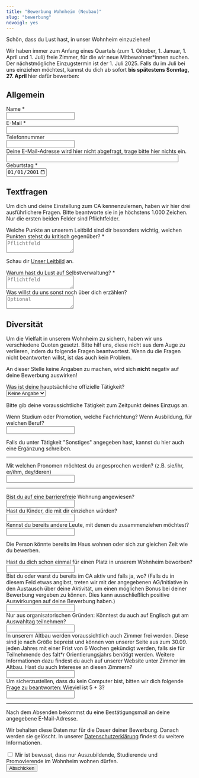 ```yaml
---
title: "Bewerbung Wohnheim (Neubau)"
slug: "bewerbung"
novoigl: yes
---
```


<form action="/bewerbung/send.php" method="post" accept-charset="utf-8">
<p>Schön, dass du Lust hast, in unser Wohnheim einzuziehen!

Wir haben immer zum Anfang eines Quartals (zum 1. Oktober, 1. Januar, 1. April und 1. Juli) freie Zimmer, für die wir neue Mitbewohner*innen suchen. 
Der nächstmögliche Einzugstermin ist der 1. Juli 2025. Falls du im Juli bei uns einziehen möchtest, kannst du dich ab sofort <b>bis spätestens Sonntag, 27. April </b> hier dafür bewerben:</p>
<!-- Für den Einzug im April 2025 können wir leider keine Bewerbungen mehr annehmen. <b>Der nächstmögliche Einzugstermin ist der 1. Juli 2025.</b> Ab Ende April wirst du hier an dieser Stelle unser Bewerbungsformular finden.-->
<!-- Falls du im April bei uns einziehen möchtest, kannst du dich ab sofort <b>bis spätestens Sonntag, 26. Januar </b> hier dafür bewerben:</p> -->

<!-- Hier kannst du dich in unseren E-Mail-Verteiler eintragen. Dann informieren wir dich direkt, sobald das Bewerbungsverfahren startet.</p> -->

<h2>Allgemein</h2>
<div class="field">
    <label class="label" for="full_name">Name *</label>
	<div class="control has-icons-left">
        <input type="text" name="full_name" value="" class="input required" maxlength="100" required/>
        <span class="icon is-small is-left">
            <i class="icon-user"></i>
        </span>
    </div>
</div>
<div class="field">
    <label class="label" for="email">E-Mail *</label>
    <div class="control has-icons-left">
        <input type="email" name="email" value="" class="input required email"
            id="email" size="55" required/>
        <span class="icon is-small is-left">
            <i class="icon-mail-alt"></i>
        </span>
    </div>
</div> 
<div class="field">
    <label class="label" for="phone">Telefonnummer</label>
  	<div class="control has-icons-left">
        <input type="text" name="phone" value="" class="input required" maxlength="100" required/>
        <span class="icon is-small is-left">
            <i class="icon-phone"></i>
        </span>
    </div>
</div>
<!-- Schutz vor der Benutzung des Formulars mit Computern. Es ist wird nicht angezeigt. -->
<div class="field extra-field">
    <label class="label" for="mail">Deine E-Mail-Adresse wird hier nicht
    abgefragt, trage bitte hier nichts ein.</label>
    <div class="control has-icons-left">
        <input type="email" name="mail" value="" class="input email"
            id="mail" size="55"/>
    </div>
</div>
<div class="field">
    <label class="label" for="age">Geburtstag *</label>
    <div class="control">
        <input class="input required" type="date" id="age" name="age" value="2001-01-01" min="1940-01-01" max="2010-12-31" required />
    </div>
</div>
<h2>Textfragen</h2>
<p>Um dich und deine Einstellung zum CA kennenzulernen, haben wir hier
    drei ausführlichere Fragen. Bitte beantworte sie in je höchstens 1.000
    Zeichen. Nur die ersten beiden Felder sind Pflichtfelder.</p>
<div class="field">
    <label class="label" for="leitbild">Welche Punkte an unserem Leitbild sind dir besonders
        wichtig, welchen Punkten stehst du kritisch gegenüber? *</label>
    <div class="control">
        <textarea name="leitbild" class="textarea" placeholder="Pflichtfeld" minlength="300" maxlength="1000" required></textarea>
    </div>
    <p class="help is-success">Schau dir <a href="/leitbild">Unser Leitbild</a> an.</p>
</div>
<div class="field">
    <label class="label" for="selbstverwaltung">Warum hast du Lust auf Selbstverwaltung? *</label>
    <div class="control">
        <textarea name="selbstverwaltung" class="textarea" placeholder="Pflichtfeld" minlength="300" maxlength="1000" required></textarea>
    </div>
</div>
<div class="field">
    <label class="label" for="sonstiges">Was willst du uns sonst noch über dich erzählen?</label>
    <div class="control">
        <textarea name="sonstiges" class="textarea" placeholder="Optional" maxlength="1000"></textarea>
    </div>
</div>
<h2>Diversität</h2>
<p>
    Um die Vielfalt in unserem Wohnheim zu sichern, haben wir uns verschiedene
    Quoten gesetzt. Bitte hilf uns, diese nicht aus dem Auge zu verlieren, indem
    du folgende Fragen beantwortest. Wenn du die Fragen nicht beantworten
    willst, ist das auch kein Problem.
</p>
<p>
    An dieser Stelle keine Angaben zu machen, wird sich <b>nicht</b> negativ auf deine Bewerbung auswirken!
</p>
<div class="field">
    <label class="label" for="occupation">Was ist deine hauptsächliche offizielle Tätigkeit?</label>
    <div class="control">
        <div class="select">
            <select name="occupation">
                <option>Keine Angabe</option>
                <option>Studium</option>
                <option>Promotion</option>
                <option>Ausbildung</option>
                <option>Sonstiges</option>
            </select>
        </div>
    </div>
    <p class="help">Bitte gib deine voraussichtliche Tätigkeit zum Zeitpunkt deines Einzugs an.</p>
</div>
<div class="field">
    <label class="label" for="occupation_subject">Wenn Studium oder Promotion, welche Fachrichtung? Wenn Ausbildung, für welchen Beruf?</label>
    <div class="control">
        <input class="input" type="text" placeholder="" maxlength="60" name="occupation_subject">
    </div>
    <p class="help">Falls du unter Tätigkeit "Sonstiges" angegeben hast, kannst du hier auch eine Ergänzung schreiben.</p>
</div>
<hr>
<div class="field">
    <label class="label" for="pronouns">Mit welchen Pronomen möchtest du angesprochen werden? (z.B. sie/ihr, er/ihm, dey/deren)</label>
    <div class="control">
        <input class="input" type="text" placeholder="" maxlength="60" name="pronouns">
    </div>
</div>
<hr>
<div class="field">
    <label class="label" for="barrier_free">Bist du auf eine barrierefreie Wohnung
        angewiesen?</label>
    <div class="control">
        <input class="input" type="text" placeholder="" maxlength="60" name="barrier_free">
    </div>
</div>
<div class="field">
    <label class="label" for="children">Hast du Kinder, die mit dir einziehen würden?</label>
    <div class="control">
        <input class="input" type="text" placeholder="" maxlength="60" name="children">
    </div>
</div>
<div class="field">
    <label class="label" for="contacts">Kennst du bereits andere Leute, mit denen du zusammenziehen
        möchtest?</label>
    <div class="control">
        <input class="input" type="text" placeholder="" maxlength="60" name="contacts">
    </div>
    <p class="help">Die Person könnte bereits im Haus wohnen oder sich zur gleichen Zeit wie du bewerben.</p>
</div>
<div class="field">
    <label class="label" for="already_applied">Hast du dich schon einmal für einen Platz in unserem Wohnheim beworben? </label>
    <div class="control">
        <input class="input" type="text" placeholder="" maxlength="60" name="already_applied">
    </div>
</div>
<div class="field">
<label class="label" for="activity_in_ca">Bist du oder warst du bereits im CA aktiv und falls ja, wo? (Falls du in diesem Feld etwas angibst, treten wir mit der angegebenen AG/Initiative in den Austausch über deine Aktivität, um einen möglichen Bonus bei deiner Bewerbung vergeben zu können. Dies kann ausschließlich positive Auswirkungen auf deine Bewerbung haben.)</label>
    <div class="control">
        <input class="input" type="text" placeholder="" maxlength="60" name="activity_in_ca">
    </div>
</div>
<div class="field">
    <label class="label" for="language_application_day">Nur aus organisatorischen Gründen: Könntest du auch auf Englisch gut am Auswahltag teilnehmen?</label>
    <div class="control">
        <input class="input" type="text" placeholder="" maxlength="60" name="language_application_day">
    </div>
</div>
<div class="field">
    <label class="label" for="rooms_in_altbau">In unserem Altbau werden voraussichtlich auch Zimmer frei werden. Diese sind je nach Größe bepreist und können von unserer Seite aus zum 30.09. jeden Jahres mit einer Frist von 6 Wochen gekündigt werden, falls sie für Teilnehmende des falt*r Orientierungsjahrs benötigt werden. Weitere Informationen dazu findest du auch auf unserer Website unter Zimmer im Altbau. Hast du auch Interesse an diesen Zimmern? </label>
    <div class="control">
        <input class="input" type="text" placeholder="" maxlength="60" name="rooms_in_altbau">
    </div>
</div>
<div class="field">
    <label class="label" for="spam_protection">Um sicherzustellen, dass du kein
    Computer bist, bitten wir dich folgende Frage zu beantworten: Wieviel ist
    5 + 3? </label>
    <div class="spam_protection">
        <input class="input" type="text" placeholder="" maxlength="10" name="spam_protection">
    </div>
</div>
<hr>
<p>Nach dem Absenden bekommst du eine Bestätigungsmail an deine angegebene E-Mail-Adresse.</p>
<p>Wir behalten diese Daten nur für die Dauer deiner Bewerbung. Danach werden sie gelöscht. In unserer <a href="https://collegiumacademicum.de/datenschutz/">Datenschutzerklärung</a> findest du weitere Informationen.</p>
<div class="field">
  <div class="control">
    <label class="checkbox" for="check_education_status">
      <input type="checkbox" required name="check_education_status">
        Mir ist bewusst, dass nur Auszubildende, Studierende und Promovierende im Wohnheim wohnen dürfen.
    </label>
  </div>
</div>
<div class="field">
    <div class="control">
        <label class="sr-only" for="submit"></label>
          <input type="hidden" name="language" value="de">
        <input type="submit" name="submit" value="Abschicken" class="button is-link" id="submit">
    </div>
</div>

</form>

<!--{{< einziehen-signup >}}-->
